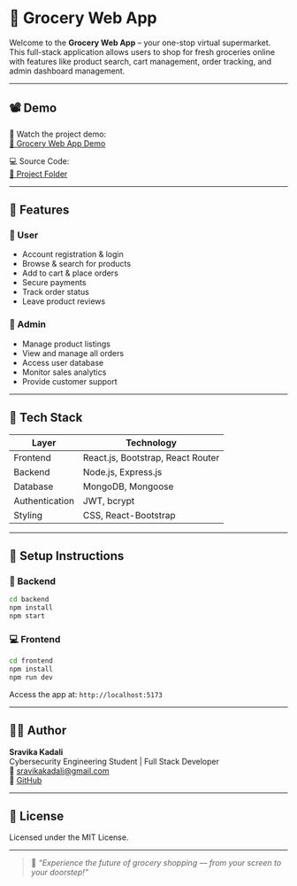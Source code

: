 
# 🛒 Grocery Web App

Welcome to the **Grocery Web App** – your one-stop virtual supermarket. This full-stack application allows users to shop for fresh groceries online with features like product search, cart management, order tracking, and admin dashboard management.

---

## 📽️ Demo

🎥 Watch the project demo:  
[🔗 Grocery Web App Demo](https://drive.google.com/file/d/1HLowcIqs2d8lxTprS2jqPmR4AOnUW8xD/view?usp=drive_link)

💻 Source Code:  
[🔗 Project Folder](https://drive.google.com/drive/folders/1RP-29p9mf-bbLAK5r7S4HSF_Itai0i1G?usp=drive_link)

---

## 🌟 Features

### 👤 User
- Account registration & login
- Browse & search for products
- Add to cart & place orders
- Secure payments
- Track order status
- Leave product reviews

### 🛒 Admin
- Manage product listings
- View and manage all orders
- Access user database
- Monitor sales analytics
- Provide customer support

---

## 🧱 Tech Stack

| Layer          | Technology                     |
|----------------|--------------------------------|
| Frontend       | React.js, Bootstrap, React Router |
| Backend        | Node.js, Express.js            |
| Database       | MongoDB, Mongoose              |
| Authentication | JWT, bcrypt                    |
| Styling        | CSS, React-Bootstrap           |

---

## 🧰 Setup Instructions

### 🔧 Backend

```bash
cd backend
npm install
npm start
```

### 💻 Frontend

```bash
cd frontend
npm install
npm run dev
```

Access the app at: `http://localhost:5173`

---

## 🙋‍♀️ Author

**Sravika Kadali**  
Cybersecurity Engineering Student | Full Stack Developer  
📧 [sravikakadali@gmail.com](mailto:sravikakadali@gmail.com)  
🔗 [GitHub](https://github.com/sravika1914)

---

## 📄 License

Licensed under the MIT License.

---

> 💬 *“Experience the future of grocery shopping — from your screen to your doorstep!”*
